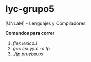 # lyc-grupo5
[UNLaM] - Lenguajes y Compiladores

**Comandos para correr**
1.  *flex lexico.i*
2.  *gcc lex.yy.c -o tp*
3.  *./tp prueba.txt*

